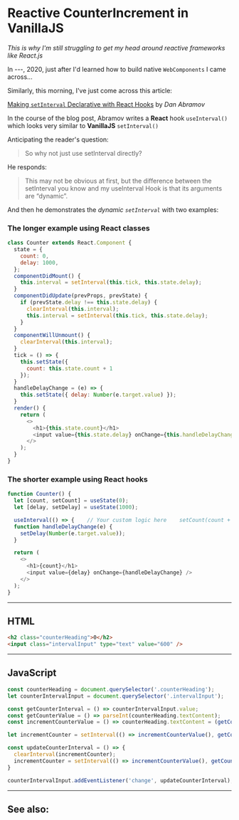 # Reactive CounterIncrement in VanillaJS
*This is why I'm still struggling to get my head around reactive frameworks like React.js*

In ---, 2020, just after I'd learned how to build native `WebComponents` I came across...

Similarly, this morning, I've just come across this article:

[Making `setInterval` Declarative with React Hooks](https://overreacted.io/making-setinterval-declarative-with-react-hooks/) by *Dan Abramov*

In the course of the blog post, Abramov writes a **React** hook `useInterval()` which looks very similar to **VanillaJS** `setInterval()`

Anticipating the reader's question:

> So why not just use setInterval directly?

He responds:

> This may not be obvious at first, but the difference between the setInterval you know and my useInterval Hook is that its arguments are “dynamic”.

And then he demonstrates the *dynamic `setInterval`* with two examples:

### The longer example using React classes

```js
class Counter extends React.Component {
  state = {
    count: 0,
    delay: 1000,
  };
  componentDidMount() {
    this.interval = setInterval(this.tick, this.state.delay);
  }
  componentDidUpdate(prevProps, prevState) {
    if (prevState.delay !== this.state.delay) {
      clearInterval(this.interval);
      this.interval = setInterval(this.tick, this.state.delay);
    }
  }
  componentWillUnmount() {
    clearInterval(this.interval);
  }
  tick = () => {
    this.setState({
      count: this.state.count + 1
    });
  }
  handleDelayChange = (e) => {
    this.setState({ delay: Number(e.target.value) });
  }
  render() {
    return (
      <>
        <h1>{this.state.count}</h1>
        <input value={this.state.delay} onChange={this.handleDelayChange} />
      </>
    );
  }
}
```

### The shorter example using React hooks

```js
function Counter() {
  let [count, setCount] = useState(0);
  let [delay, setDelay] = useState(1000);

  useInterval(() => {    // Your custom logic here    setCount(count + 1);  }, delay);
  function handleDelayChange(e) {
    setDelay(Number(e.target.value));
  }

  return (
    <>
      <h1>{count}</h1>
      <input value={delay} onChange={handleDelayChange} />
    </>
  );
}
```

______



## HTML

```html
<h2 class="counterHeading">0</h2>
<input class="intervalInput" type="text" value="600" />
```

______

## JavaScript

```js
const counterHeading = document.querySelector('.counterHeading');
let counterIntervalInput = document.querySelector('.intervalInput');

const getCounterInterval = () => counterIntervalInput.value;
const getCounterValue = () => parseInt(counterHeading.textContent);
const incrementCounterValue = () => counterHeading.textContent = (getCounterValue() + 1);

let incrementCounter = setInterval(() => incrementCounterValue(), getCounterInterval());

const updateCounterInterval = () => {
  clearInterval(incrementCounter);
  incrementCounter = setInterval(() => incrementCounterValue(), getCounterInterval());
}

counterIntervalInput.addEventListener('change', updateCounterInterval);
```
____

## See also:

